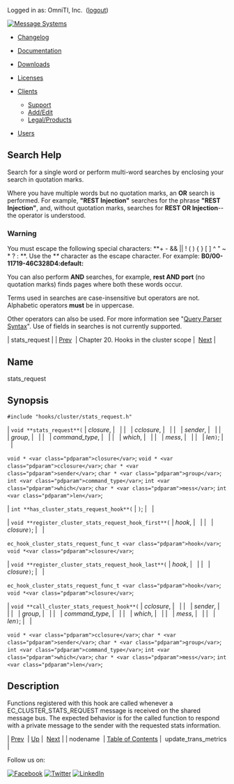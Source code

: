 Logged in as: OmniTI, Inc.  ([logout](https://support.messagesystems.com/logout.php))

[![Message Systems](https://support.messagesystems.com/images/ms-white205.png)](https://support.messagesystems.com/start.php) 

*   [Changelog](https://support.messagesystems.com/start.php?show=changelog)
*   [Documentation](https://support.messagesystems.com/docs/)
*   [Downloads](https://support.messagesystems.com/start.php)

*   [Licenses](https://support.messagesystems.com/license_summary.php)
*   <a href="">Clients</a>
    *   [Support](https://support.messagesystems.com/cs.php)
    *   [Add/Edit](https://support.messagesystems.com/edit_client.php)
    *   [Legal/Products](https://support.messagesystems.com/edit_products.php)
*   [Users](https://support.messagesystems.com/edit_customer.php)

## Search Help

Search for a single word or perform multi-word searches by enclosing your search in quotation marks.

Where you have multiple words but no quotation marks, an **OR** search is performed. For example, **"REST Injection"** searches for the phrase **"REST Injection"**, and, without quotation marks, searches for **REST OR Injection**--the operator is understood.

### Warning

You must escape the following special characters: **+ - && || ! ( ) { } [ ] ^ " ~ * ? : \**. Use the **\** character as the escape character. For example: **B0/00-11719-46C328D4\:default\:**

You can also perform **AND** searches, for example, **rest AND port** (no quotation marks) finds pages where both these words occur.

Terms used in searches are case-insensitive but operators are not. Alphabetic operators **must** be in uppercase.

Other operators can also be used. For more information see "[Query Parser Syntax](https://lucene.apache.org/core/old_versioned_docs/versions/3_0_0/queryparsersyntax.html)". Use of fields in searches is not currently supported.

| stats_request |
| [Prev](extending.hooks.cluster.nodename.php)  | Chapter 20. Hooks in the cluster scope |  [Next](extending.hooks.cluster.update_trans_metrics.php) |

<a name="extending.hooks.cluster.stats_request"></a>
## Name

stats_request

## Synopsis

`#include "hooks/cluster/stats_request.h"`

| `void **stats_request**(` | <var class="pdparam">closure</var>, |   |
|   | <var class="pdparam">cclosure</var>, |   |
|   | <var class="pdparam">sender</var>, |   |
|   | <var class="pdparam">group</var>, |   |
|   | <var class="pdparam">command_type</var>, |   |
|   | <var class="pdparam">which</var>, |   |
|   | <var class="pdparam">mess</var>, |   |
|   | <var class="pdparam">len</var>`)`; |   |

`void * <var class="pdparam">closure</var>`;
`void * <var class="pdparam">cclosure</var>`;
`char * <var class="pdparam">sender</var>`;
`char * <var class="pdparam">group</var>`;
`int <var class="pdparam">command_type</var>`;
`int <var class="pdparam">which</var>`;
`char * <var class="pdparam">mess</var>`;
`int <var class="pdparam">len</var>`;

| `int **has_cluster_stats_request_hook**(` | `)`; |   |

| `void **register_cluster_stats_request_hook_first**(` | <var class="pdparam">hook</var>, |   |
|   | <var class="pdparam">closure</var>`)`; |   |

`ec_hook_cluster_stats_request_func_t <var class="pdparam">hook</var>`;
`void *<var class="pdparam">closure</var>`;

| `void **register_cluster_stats_request_hook_last**(` | <var class="pdparam">hook</var>, |   |
|   | <var class="pdparam">closure</var>`)`; |   |

`ec_hook_cluster_stats_request_func_t <var class="pdparam">hook</var>`;
`void *<var class="pdparam">closure</var>`;

| `void **call_cluster_stats_request_hook**(` | <var class="pdparam">cclosure</var>, |   |
|   | <var class="pdparam">sender</var>, |   |
|   | <var class="pdparam">group</var>, |   |
|   | <var class="pdparam">command_type</var>, |   |
|   | <var class="pdparam">which</var>, |   |
|   | <var class="pdparam">mess</var>, |   |
|   | <var class="pdparam">len</var>`)`; |   |

`void * <var class="pdparam">cclosure</var>`;
`char * <var class="pdparam">sender</var>`;
`char * <var class="pdparam">group</var>`;
`int <var class="pdparam">command_type</var>`;
`int <var class="pdparam">which</var>`;
`char * <var class="pdparam">mess</var>`;
`int <var class="pdparam">len</var>`;<a name="idp23516080"></a>
## Description

Functions registered with this hook are called whenever a EC_CLUSTER_STATS_REQUEST message is received on the shared message bus. The expected behavior is for the called function to respond with a private message to the sender with the requested stats information.

| [Prev](extending.hooks.cluster.nodename.php)  | [Up](extending.hooks.cluster.php) |  [Next](extending.hooks.cluster.update_trans_metrics.php) |
| nodename  | [Table of Contents](index.php) |  update_trans_metrics |

Follow us on:

[![Facebook](https://support.messagesystems.com/images/icon-facebook.png)](http://www.facebook.com/messagesystems) [![Twitter](https://support.messagesystems.com/images/icon-twitter.png)](http://twitter.com/#!/MessageSystems) [![LinkedIn](https://support.messagesystems.com/images/icon-linkedin.png)](http://www.linkedin.com/company/message-systems)